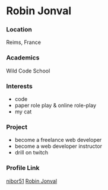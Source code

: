 # Robin Jonval

### Location

Reims, France

### Academics

Wild Code School

### Interests

- code
- paper role play & online role-play
- my cat

### Project

- become a freelance web developer
- become a web developer instructor
- drill on twitch

### Profile Link

[nibor51](https://github.com/nibor51)
[Robin Jonval](https://www.linkedin.com/in/robin-jonval)